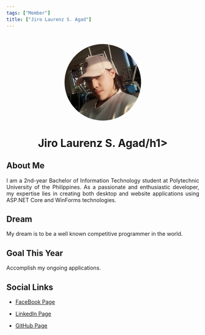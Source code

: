 ```yaml
---
tags: ["Member"]
title: ["Jiro Laurenz S. Agad"]
---
```


<TagLinks/>

<div align="center">
  <img src="../../images/jiro.jpg" width="200" height="200" style="border-radius: 50%; margin-top: 25px;" />
</div>

<div align="center">
  <h1>Jiro Laurenz S. Agad/h1>
</div>

<div style="text-align: justify;">
  <h2>About Me</h2>
  <p>I am a 2nd-year Bachelor of Information Technology student at Polytechnic University of the Philippines. As a passionate and enthusiastic developer, my expertise lies in creating both desktop and website applications using ASP.NET Core and WinForms technologies.</p>

  <h2>Dream</h2>
  <p>My dream is to be a well known competitive programmer in the world.</p>
  
  <h2>Goal This Year</h2>
  <p>Accomplish my ongoing applications.</p>

  <h2>Social Links</h2>
  <ul>
    <li>
      <p>
        <a href="https://www.facebook.com/asdfgjskwi/">FaceBook Page</a>
      </p>
    </li>
    <li>
      <p>
        <a href="https://www.linkedin.com/in/jiro-laurenz-agad-222409266/">LinkedIn Page</a>
      </p>
    </li>
    <li>
      <p>
        <a href="https://github.com/JiroLaurenz01">GitHub Page</a>
      </p>
    </li>
  </ul>
</div>